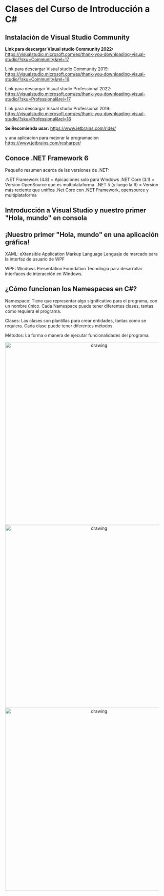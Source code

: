 # Clases del Curso de Introducción a C#

## Instalación de Visual Studio Community

**Link para descargar Visual studio Community 2022:**
https://visualstudio.microsoft.com/es/thank-you-downloading-visual-studio/?sku=Community&rel=17

Link para descargar Visual studio Community 2019:
https://visualstudio.microsoft.com/es/thank-you-downloading-visual-studio/?sku=Community&rel=16

Link para descargar Visual studio Professional 2022:
https://visualstudio.microsoft.com/es/thank-you-downloading-visual-studio/?sku=Professional&rel=17

Link para descargar Visual studio Professional 2019:
https://visualstudio.microsoft.com/es/thank-you-downloading-visual-studio/?sku=Professional&rel=16



**Se Recomienda usar:**
https://www.jetbrains.com/rider/

y una aplicacion para mejorar la programacion
https://www.jetbrains.com/resharper/

## Conoce .NET Framework 6

Pequeño resumen acerca de las versiones de .NET:

.NET Framework (4.8) = Apicaciones solo para Windows
.NET Core (3.1) = Version OpenSource que es multiplataforma.
.NET 5 (y luego la 6) = Version más reciente que unifica .Net Core con .NET Framework, opensource y multiplataforma


## Introducción a Visual Studio y nuestro primer "Hola, mundo" en consola


## ¡Nuestro primer "Hola, mundo" en una aplicación gráfica!

XAML:
eXtensible Application Markup Language
Lenguaje de marcado para la interfaz de usuario de WPF

WPF:
Windows Presentation Foundation
Tecnologia para desarrollar interfaces de interacción en Windows.


## ¿Cómo funcionan los Namespaces en C#?

Namespace: Tiene que representar algo significativo para el programa, con un nombre único. Cada Namespace puede tener diferentes clases, tantas como requiera el programa.

Clases: Las clases son plantillas para crear entidades, tantas como se requiera. Cada clase puede tener diferentes métodos.

Métodos: La forma o manera de ejecutar funcionalidades del programa.


<center>
<img src="./src/name_space.jpg" alt="drawing" width="600"/>
</center>

<center>
<img src="./src/name_space_explanation.webp" alt="drawing" width="600"/>
</center>


<center>
<img src="./src/name_space_diagramn.png" alt="drawing" width="600"/>
</center>

